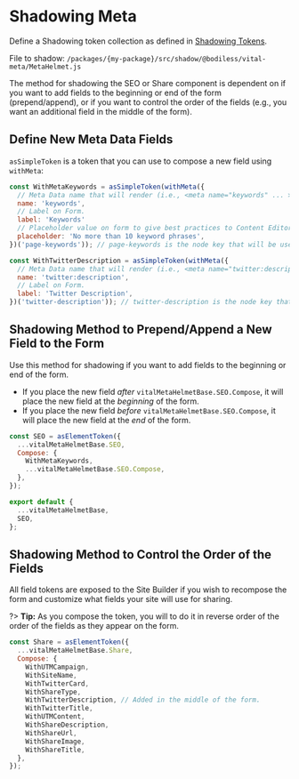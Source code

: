 # Shadowing Meta

Define a Shadowing token collection as defined in [Shadowing Tokens](../../Guides/ShadowingTokens).

File to shadow: `/packages/{my-package}/src/shadow/@bodiless/vital-meta/MetaHelmet.js`

The method for shadowing the SEO or Share component is dependent on if you want to add fields to the
beginning or end of the form (prepend/append), or if you want to control the order of the fields
(e.g., you want an additional field in the middle of the form).

## Define New Meta Data Fields

`asSimpleToken` is a token that you can use to compose a new field using `withMeta`:

```js
const WithMetaKeywords = asSimpleToken(withMeta({
  // Meta Data name that will render (i.e., <meta name="keywords" ... >).
  name: 'keywords',
  // Label on Form.
  label: 'Keywords'
  // Placeholder value on form to give best practices to Content Editor.
  placeholder: 'No more than 10 keyword phrases',
})('page-keywords')); // page-keywords is the node key that will be used.

const WithTwitterDescription = asSimpleToken(withMeta({
  // Meta Data name that will render (i.e., <meta name="twitter:description" ... >).
  name: 'twitter:description',
  // Label on Form.
  label: 'Twitter Description',
})('twitter-description')); // twitter-description is the node key that will be used.
```

## Shadowing Method to Prepend/Append a New Field to the Form

Use this method for shadowing if you want to add fields to the beginning or end of the form.

- If you place the new field _after_ `vitalMetaHelmetBase.SEO.Compose`, it will place the new field
  at the _beginning_ of the form.
- If you place the new field _before_ `vitalMetaHelmetBase.SEO.Compose`, it will place the new field
  at the _end_ of the form.

```js
const SEO = asElementToken({
  ...vitalMetaHelmetBase.SEO,
  Compose: {
    WithMetaKeywords,
    ...vitalMetaHelmetBase.SEO.Compose,
  },
});

export default {
  ...vitalMetaHelmetBase,
  SEO,
};
```

## Shadowing Method to Control the Order of the Fields

All field tokens are exposed to the Site Builder if you wish to recompose the form and customize
what fields your site will use for sharing.

?> **Tip:** As you compose the token, you will to do it in reverse order of the order of the fields
as they appear on the form.

```js
const Share = asElementToken({
  ...vitalMetaHelmetBase.Share,
  Compose: {
    WithUTMCampaign,
    WithSiteName,
    WithTwitterCard,
    WithShareType,
    WithTwitterDescription, // Added in the middle of the form.
    WithTwitterTitle,
    WithUTMContent,
    WithShareDescription,
    WithShareUrl,
    WithShareImage,
    WithShareTitle,
  },
});
```
